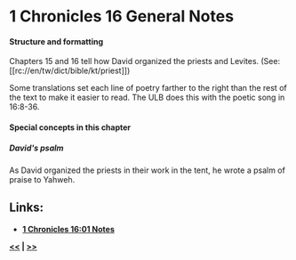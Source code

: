 # 1 Chronicles 16 General Notes #

#### Structure and formatting ####

Chapters 15 and 16 tell how David organized the priests and Levites. (See: [[rc://en/tw/dict/bible/kt/priest]])

Some translations set each line of poetry farther to the right than the rest of the text to make it easier to read. The ULB does this with the poetic song in 16:8-36.

#### Special concepts in this chapter ####

##### David's psalm #####
As David organized the priests in their work in the tent, he wrote a psalm of praise to Yahweh.

## Links: ##

* __[1 Chronicles 16:01 Notes](./01.md)__

__[<<](../15/intro.md) | [>>](../17/intro.md)__
